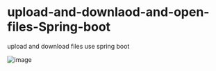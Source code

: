 # upload-and-downlaod-and-open-files-Spring-boot
upload and download files use spring boot

![image](https://user-images.githubusercontent.com/37757213/149348928-39f0e688-581e-4bef-9cb1-8a75f73a8aaa.png)

